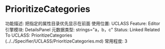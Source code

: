 # PrioritizeCategories

功能描述: 把指定的属性目录优先显示在前面
使用位置: UCLASS
Feature: Editor
引擎模块: DetailsPanel
元数据类型: strings="a，b，c"
Status: Linked
Related To UCLASS: PrioritizeCategories (../../Specifier/UCLASS/PrioritizeCategories.md)
常用程度: 3